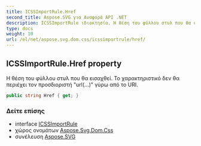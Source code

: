 ```yaml
---
title: ICSSImportRule.Href
second_title: Aspose.SVG για Αναφορά API .NET
description: ICSSImportRule ιδιοκτησία. Η θέση του φύλλου στυλ που θα εισαχθεί. Το χαρακτηριστικό δεν θα περιέχει τον προσδιοριστή url... γύρω από το URI.
type: docs
weight: 10
url: /el/net/aspose.svg.dom.css/icssimportrule/href/
---
```

## ICSSImportRule.Href property

Η θέση του φύλλου στυλ που θα εισαχθεί. Το χαρακτηριστικό δεν θα περιέχει τον προσδιοριστή "url(...)" γύρω από το URI.

```csharp
public string Href { get; }
```

### Δείτε επίσης

* interface [ICSSImportRule](../)
* χώρος ονομάτων [Aspose.Svg.Dom.Css](../../icssimportrule/)
* συνέλευση [Aspose.SVG](../../../)


